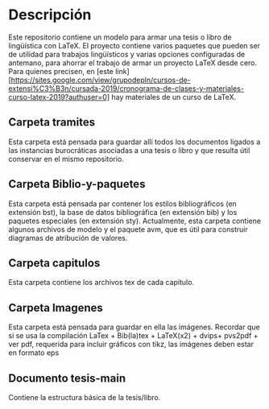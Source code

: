# Descripción
Este repositorio contiene un modelo para armar una tesis o libro de lingüística con LaTeX. El proyecto contiene varios paquetes que pueden ser de utilidad para trabajos lingüísticos y varias opciones configuradas de antemano, para ahorrar el trabajo de armar un proyecto LaTeX desde cero. Para quienes precisen, en [este link][https://sites.google.com/view/grupodepln/cursos-de-extensi%C3%B3n/cursada-2019/cronograma-de-clases-y-materiales-curso-latex-2019?authuser=0] hay materiales de un curso de LaTeX.

## Carpeta tramites

Esta carpeta está pensada para guardar allí todos los documentos ligados a las instancias burocráticas asociadas a una tesis o libro y que resulta útil conservar en el mismo repositorio.

## Carpeta Biblio-y-paquetes

Esta carpeta está pensada par contener los estilos bibliográficos (en extensión bst), la base de datos bibliográfica (en extensión bib) y los paquetes especiales (en extensión sty). Actualmente, esta carpeta contiene algunos archivos de modelo y el paquete avm, que es útil para construir diagramas de atribución de valores.

## Carpeta capitulos

Esta carpeta contiene los archivos tex de cada capítulo. 

## Carpeta Imagenes
Esta carpeta está pensada para guardar en ella las imágenes. Recordar que si se usa la compilación LaTex + Bib(la)tex + LaTeX(x2) + dvips+ pvs2pdf + ver pdf, requerida para incluir gráficos con tikz, las imágenes deben estar en formato eps

## Documento tesis-main

Contiene la estructura básica de la tesis/libro.



